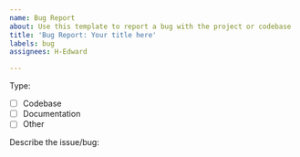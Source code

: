 ```yaml
---
name: Bug Report
about: Use this template to report a bug with the project or codebase
title: 'Bug Report: Your title here'
labels: bug
assignees: H-Edward

---
```


<!---
If your problem is yt-dlp related, please make sure you are using the latest binary, and try using a different ip such as with a VPN
-->

Type:

- [ ] Codebase
- [ ] Documentation
- [ ] Other 

Describe the issue/bug:
